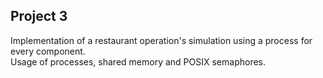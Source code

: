 ## Project 3

Implementation of a restaurant operation's simulation using a process for every component.  
Usage of processes, shared memory and POSIX semaphores.
